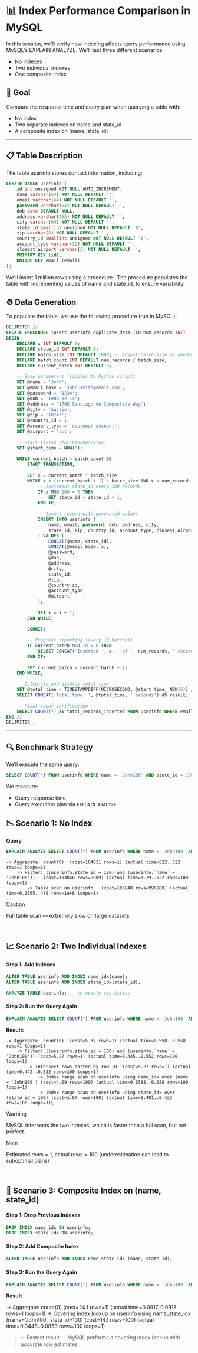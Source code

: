# 📊 Index Performance Comparison in MySQL
In this session, we'll verify how indexing affects query performance using MySQL's EXPLAIN ANALYZE. We'll test three different scenarios:

- No indexes
- Two individual indexes
- One composite index

## 🧪 Goal
Compare the response time and query plan when querying a table with:

- No index
- Two separate indexes on name and state_id
- A composite index on (name, state_id)

---

## 📋 Table Description
The table userinfo stores contact information, including:


```sql
CREATE TABLE userinfo (
    id int unsigned NOT NULL AUTO_INCREMENT,
    name varchar(64) NOT NULL DEFAULT '',
    email varchar(64) NOT NULL DEFAULT '',
    password varchar(64) NOT NULL DEFAULT '',
    dob date DEFAULT NULL,
    address varchar(255) NOT NULL DEFAULT '',
    city varchar(64) NOT NULL DEFAULT '',
    state_id smallint unsigned NOT NULL DEFAULT '0',
    zip varchar(8) NOT NULL DEFAULT '',
    country_id smallint unsigned NOT NULL DEFAULT '0',
    account_type varchar(32) NOT NULL DEFAULT '',
    closest_airport varchar(3) NOT NULL DEFAULT '',
    PRIMARY KEY (id),
    UNIQUE KEY email (email)
);
```

 We'll insert 1 million rows using a procedure . The procedure populates the table with incrementing values of name and state_id, to ensure variability.


## ⚙ Data Generation
To populate the table, we use the following procedure (run in MySQL):



```sql 
DELIMITER //
CREATE PROCEDURE insert_userinfo_duplicate_data (IN num_records INT)
BEGIN
    DECLARE x INT DEFAULT 0;
    DECLARE state_id INT DEFAULT 0;
    DECLARE batch_size INT DEFAULT 1000; -- Adjust batch size as needed
    DECLARE batch_count INT DEFAULT num_records / batch_size;
    DECLARE current_batch INT DEFAULT 0;
    
    -- Base parameters (similar to Python script)
    SET @name = 'John';
    SET @email_base = 'John.smith@email.com';
    SET @password = '1234';
    SET @dob = '1986-02-14';
    SET @address = '1795 Santiago de Compostela Way';
    SET @city = 'Austin';
    SET @zip = '18743';
    SET @country_id = 1;
    SET @account_type = 'customer account';
    SET @airport = 'aut';
    
    -- Start timing (for benchmarking)
    SET @start_time = NOW(6);
    
    WHILE current_batch < batch_count DO
        START TRANSACTION;
        
        SET x = current_batch * batch_size;
        WHILE x < (current_batch + 1) * batch_size AND x < num_records DO
            -- Increment state_id every 100 records 
            IF x MOD 100 = 0 THEN
                SET state_id = state_id + 1;
            END IF;
            
            -- Insert record with generated values
            INSERT INTO userinfo (
                name, email, password, dob, address, city, 
                state_id, zip, country_id, account_type, closest_airport
            ) VALUES (
                CONCAT(@name, state_id), 
                CONCAT(@email_base, x), 
                @password, 
                @dob, 
                @address, 
                @city, 
                state_id, 
                @zip, 
                @country_id, 
                @account_type, 
                @airport
            );
            
            SET x = x + 1;
        END WHILE;
        
        COMMIT;
        
        -- Progress reporting (every 10 batches)
        IF current_batch MOD 10 = 0 THEN
            SELECT CONCAT('Inserted ', x, ' of ', num_records, ' records') AS progress;
        END IF;
        
        SET current_batch = current_batch + 1;
    END WHILE;
    
    -- Calculate and display total time
    SET @total_time = TIMESTAMPDIFF(MICROSECOND, @start_time, NOW(6)) / 1000000;
    SELECT CONCAT('Total time: ', @total_time, ' seconds') AS result;
    
    -- Final count verification
    SELECT COUNT(*) AS total_records_inserted FROM userinfo WHERE email LIKE CONCAT(@email_base, '%');
END //
DELIMITER ;
```

---

## 🔍 Benchmark Strategy
We’ll execute the same query:

```sql
SELECT COUNT(*) FROM userinfo WHERE name = 'John100' AND state_id = 100;
```

We measure:


- Query response time
- Query execution plan via `EXPLAIN ANALYZE`

## 📉 Scenario 1: No Index
**Query**

```sql
EXPLAIN ANALYZE SELECT COUNT(*) FROM userinfo WHERE name = 'John100' AND state_id = 100;
```

```text
-> Aggregate: count(0)  (cost=104831 rows=1) (actual time=522..522 rows=1 loops=1)
    -> Filter: ((userinfo.state_id = 100) and (userinfo.`name` = 'John100'))   (cost=103840 rows=9909) (actual time=3.29..522 rows=100 loops=1)
        -> Table scan on userinfo   (cost=103840 rows=990880) (actual time=0.0665..470 rows=1e+6 loops=1)
```
> [!CAUTION]
> Full table scan — extremely slow on large datasets.

&nbsp;

## 📈 Scenario 2: Two Individual Indexes
#### Step 1: Add Indexes
```sql
ALTER TABLE userinfo ADD INDEX name_idx(name);
ALTER TABLE userinfo ADD INDEX state_idx(state_id);
```
```sql
ANALYZE TABLE userinfo; -- to update statistics
```
#### Step 2: Run the Query Again

```sql
EXPLAIN ANALYZE SELECT COUNT(*) FROM userinfo WHERE name = 'John100' AND state_id = 100;
```
**Result:**
```text
-> Aggregate: count(0)  (cost=5.37 rows=1) (actual time=0.558..0.558 rows=1 loops=1)
    -> Filter: ((userinfo.state_id = 100) and (userinfo.`name` = 'John100')) (cost=5.27 rows=1) (actual time=0.445..0.552 rows=100 loops=1)
        -> Intersect rows sorted by row ID  (cost=5.27 rows=1) (actual time=0.442..0.532 rows=100 loops=1)
            -> Index range scan on userinfo using name_idx over (name = 'John100') (cost=4.09 rows=100) (actual time=0.0388..0.088 rows=100 loops=1)
            -> Index range scan on userinfo using state_idx over (state_id = 100) (cost=1.07 rows=100) (actual time=0.401..0.433 rows=100 loops=1)\
```

> [!WARNING]
>  MySQL intersects the two indexes, which is faster than a full scan, but not perfect.

> [!NOTE]
> Estimated rows = 1, actual rows = 100 (underestimation can lead to suboptimal plans)

&nbsp;

## 🚀 Scenario 3: Composite Index on (name, state_id)
#### Step 1: Drop Previous Indexes
```sql
DROP INDEX name_idx ON userinfo;
DROP INDEX state_idx ON userinfo;
```

#### Step 2: Add Composite Index

```sql
ALTER TABLE userinfo ADD INDEX name_state_idx (name, state_id);
```

#### Step 3: Run the Query Again
```sql
EXPLAIN ANALYZE SELECT COUNT(*) FROM userinfo WHERE name = 'John100' AND state_id = 100;
```

**Result**

-> Aggregate: count(0)  (cost=24.1 rows=1) (actual time=0.0917..0.0918 rows=1 loops=1)
    -> Covering index lookup on userinfo using name_state_idx (name='John100', state_id=100) (cost=14.1 rows=100) (actual time=0.0448..0.0853 rows=100 loops=1)
> ✅ Fastest result — MySQL performs a covering index lookup with accurate row estimates.


